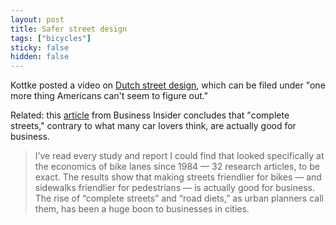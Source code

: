 ```yaml
---
layout: post
title: Safer street design
tags: ["bicycles"]
sticky: false
hidden: false
---
```


Kottke posted a video on [Dutch street design](https://kottke.org/24/03/how-the-dutch-solved-street-design), which can be filed under "one more thing Americans can't seem to figure out."

Related: this [article](https://www.businessinsider.com/bike-lanes-good-for-business-studies-better-streets-2024-3) from Business Insider concludes that "complete streets," contrary to what many car lovers think, are actually good for business.

> I’ve read every study and report I could find that looked specifically at the economics of bike lanes since 1984 — 32 research articles, to be exact. The results show that making streets friendlier for bikes — and sidewalks friendlier for pedestrians — is actually good for business. The rise of “complete streets” and “road diets,” as urban planners call them, has been a huge boon to businesses in cities.
